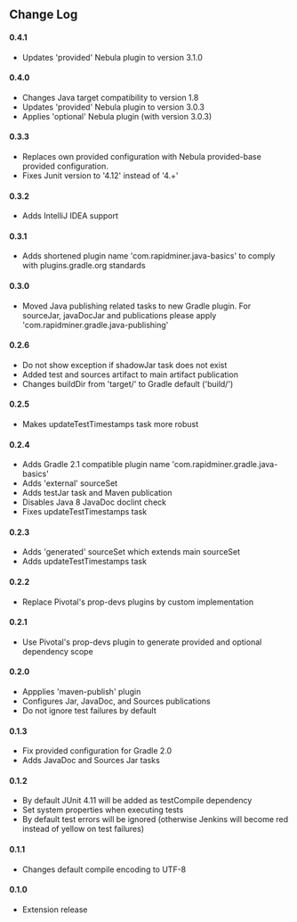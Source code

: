 ## Change Log

#### 0.4.1
* Updates 'provided' Nebula plugin to version 3.1.0

#### 0.4.0
* Changes Java target compatibility to version 1.8
* Updates 'provided' Nebula plugin to version 3.0.3
* Applies 'optional' Nebula plugin (with version 3.0.3)

#### 0.3.3
* Replaces own provided configuration with Nebula provided-base provided configuration.
* Fixes Junit version to '4.12' instead of '4.+'

#### 0.3.2
* Adds IntelliJ IDEA support

#### 0.3.1
* Adds shortened plugin name 'com.rapidminer.java-basics' to comply with plugins.gradle.org standards

#### 0.3.0
* Moved Java publishing related tasks to new Gradle plugin. 
  For sourceJar, javaDocJar and publications please apply 'com.rapidminer.gradle.java-publishing'

#### 0.2.6
* Do not show exception if shadowJar task does not exist
* Added test and sources artifact to main artifact publication 
* Changes buildDir from 'target/' to Gradle default ('build/')

#### 0.2.5
* Makes updateTestTimestamps task more robust

#### 0.2.4
* Adds Gradle 2.1 compatible plugin name 'com.rapidminer.gradle.java-basics'
* Adds 'external' sourceSet
* Adds testJar task and Maven publication
* Disables Java 8 JavaDoc doclint check
* Fixes updateTestTimestamps task

#### 0.2.3
* Adds 'generated' sourceSet which extends main sourceSet
* Adds updateTestTimestamps task

#### 0.2.2
* Replace Pivotal's prop-devs plugins by custom implementation

#### 0.2.1
* Use Pivotal's prop-devs plugin to generate provided and optional dependency scope

#### 0.2.0
* Appplies 'maven-publish' plugin
* Configures Jar, JavaDoc, and Sources publications
* Do not ignore test failures by default

#### 0.1.3
* Fix provided configuration for Gradle 2.0
* Adds JavaDoc and Sources Jar tasks

#### 0.1.2
* By default JUnit 4.11 will be added as testCompile dependency
* Set system properties when executing tests 
* By default test errors will be ignored (otherwise Jenkins will become red instead of yellow on test failures)  

#### 0.1.1
* Changes default compile encoding to UTF-8

#### 0.1.0 
* Extension release






